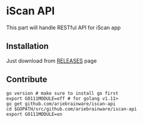 # iScan API

This part will handle RESTful API for iScan app

## Installation

Just download from [RELEASES](https://github.com/ariebrainware/iscan-api/releases) page

## Contribute

```
go version # make sure to install go first
export GO111MODULE=off # for golang v1.11>
go get github.com/ariebrainware/iscan-api
cd $GOPATH/src/github.com/ariebrainware/iscan-api
export GO111MODULE=on
```